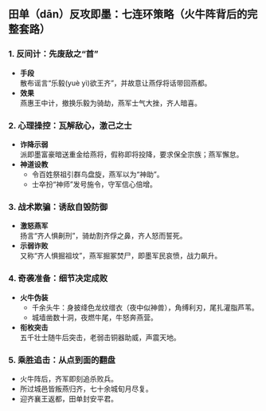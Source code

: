 ## 田单（dān）反攻即墨：七连环策略（火牛阵背后的完整套路）

### 1. 反间计：先废敌之“首”
- **手段**  
  散布谣言“乐毅(yuè yì)欲王齐”，并故意让燕俘将话带回燕都。  
- **效果**  
  燕惠王中计，撤换乐毅为骑劫，燕军士气大挫，齐人暗喜。

### 2. 心理操控：瓦解敌心，激己之士
- **诈降示弱**  
  派即墨富豪暗送重金给燕将，假称即将投降，要求保全宗族；燕军懈怠。  
- **神道设教**  
  - 令百姓祭祖引群鸟盘旋，燕军以为“神助”。  
  - 士卒扮“神师”发号施令，守军信心倍增。

### 3. 战术欺骗：诱敌自毁防御
- **激怒燕军**  
  扬言“齐人惧劓刑”，骑劫割齐俘之鼻，齐人怒而誓死。  
- **示弱诈败**  
  又称“齐人惧掘祖坟”，燕军掘冢焚尸，即墨军民哀愤，战力飙升。

### 4. 奇袭准备：细节决定成败
- **火牛伪装**  
  - 千余头牛：身披绛色龙纹缯衣（夜中似神兽），角缚利刃，尾扎灌脂芦苇。  
  - 城墙凿数十洞，夜燃牛尾，牛怒奔燕营。  
- **衔枚突击**  
  五千壮士随牛后突击，老弱击铜器助威，声震天地。

### 5. 乘胜追击：从点到面的翻盘
- 火牛阵后，齐军即刻追杀败兵。  
- 所过城邑皆叛燕归齐，七十余城旬月尽复。  
- 迎齐襄王返都，田单封安平君。